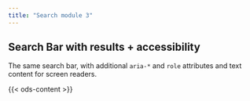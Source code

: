 ```yaml
---
title: "Search module 3"
---
```



## Search Bar with results + accessibility

The same search bar, with additional `aria-*` and `role` attributes and text content for screen readers.


{{< ods-content >}}